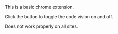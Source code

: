 This is a basic chrome extension.

Click the button to toggle the code vision on and off.

Does not work properly on all sites.
